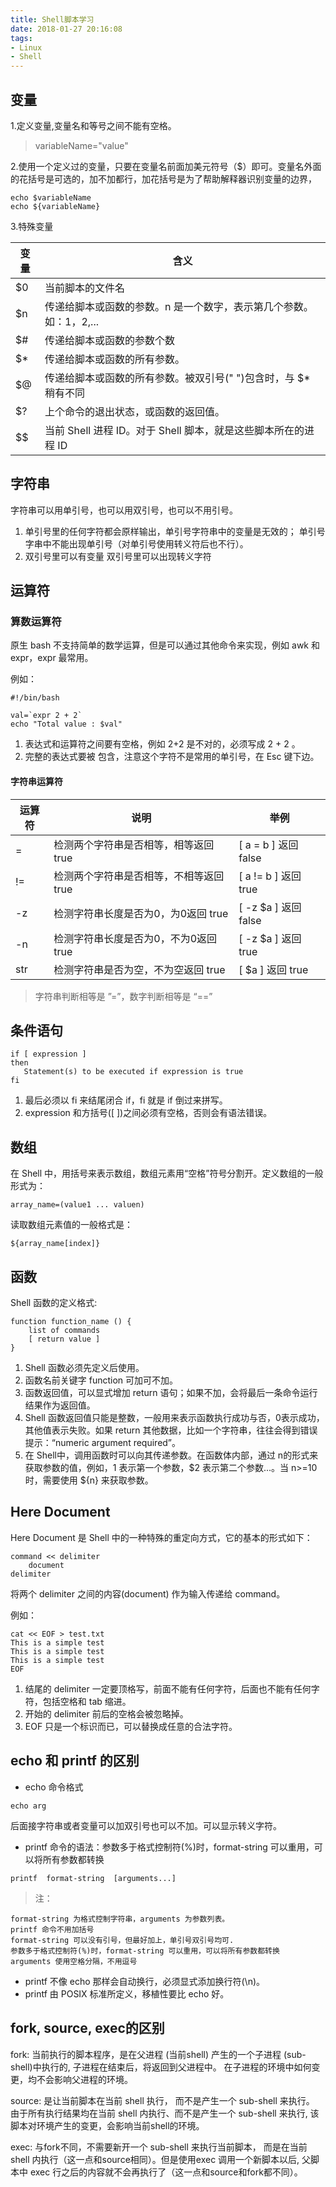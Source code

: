 ```yaml
---
title: Shell脚本学习
date: 2018-01-27 20:16:08
tags:
- Linux
- Shell
---
```


## 变量

1.定义变量,变量名和等号之间不能有空格。
> variableName="value"

2.使用一个定义过的变量，只要在变量名前面加美元符号（$）即可。变量名外面的花括号是可选的，加不加都行，加花括号是为了帮助解释器识别变量的边界，

```shell
echo $variableName
echo ${variableName}
```

3.特殊变量

| 变量 | 含义 |
| --- | ---- |
| $0  | 当前脚本的文件名 |
| $n  |传递给脚本或函数的参数。n 是一个数字，表示第几个参数。如：1，2,...|
| $#  | 传递给脚本或函数的参数个数 |
| $*  | 传递给脚本或函数的所有参数。|
| $@  | 传递给脚本或函数的所有参数。被双引号(" ")包含时，与 $* 稍有不同 |
| $?  | 上个命令的退出状态，或函数的返回值。|
| $$  | 当前 Shell 进程 ID。对于 Shell 脚本，就是这些脚本所在的进程 ID|

## 字符串

字符串可以用单引号，也可以用双引号，也可以不用引号。

1. 单引号里的任何字符都会原样输出，单引号字符串中的变量是无效的； 单引号字串中不能出现单引号（对单引号使用转义符后也不行）。
2. 双引号里可以有变量 双引号里可以出现转义字符

## 运算符

### 算数运算符

原生 bash 不支持简单的数学运算，但是可以通过其他命令来实现，例如 awk 和 expr，expr 最常用。

例如：

```shell
#!/bin/bash

val=`expr 2 + 2`
echo "Total value : $val"
```

1. 表达式和运算符之间要有空格，例如 2+2 是不对的，必须写成 2 + 2 。
2. 完整的表达式要被 包含，注意这个字符不是常用的单引号，在 Esc 键下边。


#### 字符串运算符

| 运算符 | 说明 | 举例 |
| ---- | ---- | ---- |
|  =  | 检测两个字符串是否相等，相等返回 true   | [ a = b ] 返回 false |
| !=  | 检测两个字符串是否相等，不相等返回 true | [ a != b ] 返回 true |
| -z  | 检测字符串长度是否为0，为0返回 true    | [ -z $a ] 返回 false |
| -n  | 检测字符串长度是否为0，不为0返回 true  | [ -z $a ] 返回 true |
| str | 检测字符串是否为空，不为空返回 true    | [ $a ] 返回 true  |
> 字符串判断相等是 ”=”，数字判断相等是 “==”

## 条件语句

```shell
if [ expression ]
then
   Statement(s) to be executed if expression is true
fi
```

1. 最后必须以 fi 来结尾闭合 if，fi 就是 if 倒过来拼写。
2. expression 和方括号([ ])之间必须有空格，否则会有语法错误。

## 数组

在 Shell 中，用括号来表示数组，数组元素用“空格”符号分割开。定义数组的一般形式为：

```shell
array_name=(value1 ... valuen)
```

读取数组元素值的一般格式是：

```shell
${array_name[index]}
```

## 函数

Shell 函数的定义格式:

```shell
function function_name () {
    list of commands
    [ return value ]
}
```

1. Shell 函数必须先定义后使用。
2. 函数名前关键字 function 可加可不加。
3. 函数返回值，可以显式增加 return 语句；如果不加，会将最后一条命令运行结果作为返回值。
4. Shell 函数返回值只能是整数，一般用来表示函数执行成功与否，0表示成功，其他值表示失败。如果 return 其他数据，比如一个字符串，往往会得到错误提示：“numeric argument required”。
5. 在 Shell中，调用函数时可以向其传递参数。在函数体内部，通过 n的形式来获取参数的值，例如，1 表示第一个参数，$2 表示第二个参数...。当 n>=10 时，需要使用 ${n} 来获取参数。

## Here Document

Here Document 是 Shell 中的一种特殊的重定向方式，它的基本的形式如下：

```shell
command << delimiter
    document
delimiter
```

将两个 delimiter 之间的内容(document) 作为输入传递给 command。

例如：

```shell
cat << EOF > test.txt
This is a simple test
This is a simple test
This is a simple test
EOF
```

1. 结尾的 delimiter 一定要顶格写，前面不能有任何字符，后面也不能有任何字符，包括空格和 tab 缩进。
2. 开始的 delimiter 前后的空格会被忽略掉。
3. EOF 只是一个标识而已，可以替换成任意的合法字符。

## echo 和 printf 的区别

* echo 命令格式

```shell
echo arg
```

后面接字符串或者变量可以加双引号也可以不加。可以显示转义字符。

* printf 命令的语法：参数多于格式控制符(%)时，format-string 可以重用，可以将所有参数都转换

```shell
printf  format-string  [arguments...]
```

> 注：
```text
format-string 为格式控制字符串，arguments 为参数列表。
printf 命令不用加括号
format-string 可以没有引号，但最好加上，单引号双引号均可.
参数多于格式控制符(%)时，format-string 可以重用，可以将所有参数都转换
arguments 使用空格分隔，不用逗号
```

* printf 不像 echo 那样会自动换行，必须显式添加换行符(\n)。
* printf 由 POSIX 标准所定义，移植性要比 echo 好。

## fork, source, exec的区别

fork: 当前执行的脚本程序，是在父进程 (当前shell) 产生的一个子进程 (sub-shell)中执行的, 子进程在结束后，将返回到父进程中。 在子进程的环境中如何变更，均不会影响父进程的环境。

source: 是让当前脚本在当前 shell 执行， 而不是产生一个 sub-shell 来执行。 由于所有执行结果均在当前 shell 内执行、而不是产生一个 sub-shell 来执行,  该脚本对环境产生的变更，会影响当前shell的环境。

exec:  与fork不同，不需要新开一个 sub-shell 来执行当前脚本， 而是在当前 shell 内执行（这一点和source相同）。但是使用exec 调用一个新脚本以后, 父脚本中 exec 行之后的内容就不会再执行了（这一点和source和fork都不同）。